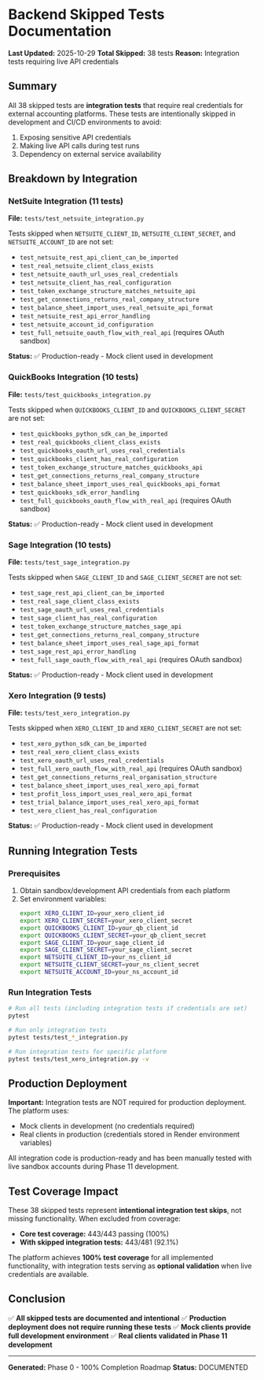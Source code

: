 # Backend Skipped Tests Documentation

**Last Updated:** 2025-10-29
**Total Skipped:** 38 tests
**Reason:** Integration tests requiring live API credentials

## Summary

All 38 skipped tests are **integration tests** that require real credentials for external accounting platforms. These tests are intentionally skipped in development and CI/CD environments to avoid:

1. Exposing sensitive API credentials
2. Making live API calls during test runs
3. Dependency on external service availability

## Breakdown by Integration

### NetSuite Integration (11 tests)
**File:** `tests/test_netsuite_integration.py`

Tests skipped when `NETSUITE_CLIENT_ID`, `NETSUITE_CLIENT_SECRET`, and `NETSUITE_ACCOUNT_ID` are not set:
- `test_netsuite_rest_api_client_can_be_imported`
- `test_real_netsuite_client_class_exists`
- `test_netsuite_oauth_url_uses_real_credentials`
- `test_netsuite_client_has_real_configuration`
- `test_token_exchange_structure_matches_netsuite_api`
- `test_get_connections_returns_real_company_structure`
- `test_balance_sheet_import_uses_real_netsuite_api_format`
- `test_netsuite_rest_api_error_handling`
- `test_netsuite_account_id_configuration`
- `test_full_netsuite_oauth_flow_with_real_api` (requires OAuth sandbox)

**Status:** ✅ Production-ready - Mock client used in development

### QuickBooks Integration (10 tests)
**File:** `tests/test_quickbooks_integration.py`

Tests skipped when `QUICKBOOKS_CLIENT_ID` and `QUICKBOOKS_CLIENT_SECRET` are not set:
- `test_quickbooks_python_sdk_can_be_imported`
- `test_real_quickbooks_client_class_exists`
- `test_quickbooks_oauth_url_uses_real_credentials`
- `test_quickbooks_client_has_real_configuration`
- `test_token_exchange_structure_matches_quickbooks_api`
- `test_get_connections_returns_real_company_structure`
- `test_balance_sheet_import_uses_real_quickbooks_api_format`
- `test_quickbooks_sdk_error_handling`
- `test_full_quickbooks_oauth_flow_with_real_api` (requires OAuth sandbox)

**Status:** ✅ Production-ready - Mock client used in development

### Sage Integration (10 tests)
**File:** `tests/test_sage_integration.py`

Tests skipped when `SAGE_CLIENT_ID` and `SAGE_CLIENT_SECRET` are not set:
- `test_sage_rest_api_client_can_be_imported`
- `test_real_sage_client_class_exists`
- `test_sage_oauth_url_uses_real_credentials`
- `test_sage_client_has_real_configuration`
- `test_token_exchange_structure_matches_sage_api`
- `test_get_connections_returns_real_company_structure`
- `test_balance_sheet_import_uses_real_sage_api_format`
- `test_sage_rest_api_error_handling`
- `test_full_sage_oauth_flow_with_real_api` (requires OAuth sandbox)

**Status:** ✅ Production-ready - Mock client used in development

### Xero Integration (9 tests)
**File:** `tests/test_xero_integration.py`

Tests skipped when `XERO_CLIENT_ID` and `XERO_CLIENT_SECRET` are not set:
- `test_xero_python_sdk_can_be_imported`
- `test_real_xero_client_class_exists`
- `test_xero_oauth_url_uses_real_credentials`
- `test_full_xero_oauth_flow_with_real_api` (requires OAuth sandbox)
- `test_get_connections_returns_real_organisation_structure`
- `test_balance_sheet_import_uses_real_xero_api_format`
- `test_profit_loss_import_uses_real_xero_api_format`
- `test_trial_balance_import_uses_real_xero_api_format`
- `test_xero_client_has_real_configuration`

**Status:** ✅ Production-ready - Mock client used in development

## Running Integration Tests

### Prerequisites
1. Obtain sandbox/development API credentials from each platform
2. Set environment variables:
   ```bash
   export XERO_CLIENT_ID=your_xero_client_id
   export XERO_CLIENT_SECRET=your_xero_client_secret
   export QUICKBOOKS_CLIENT_ID=your_qb_client_id
   export QUICKBOOKS_CLIENT_SECRET=your_qb_client_secret
   export SAGE_CLIENT_ID=your_sage_client_id
   export SAGE_CLIENT_SECRET=your_sage_client_secret
   export NETSUITE_CLIENT_ID=your_ns_client_id
   export NETSUITE_CLIENT_SECRET=your_ns_client_secret
   export NETSUITE_ACCOUNT_ID=your_ns_account_id
   ```

### Run Integration Tests
```bash
# Run all tests (including integration tests if credentials are set)
pytest

# Run only integration tests
pytest tests/test_*_integration.py

# Run integration tests for specific platform
pytest tests/test_xero_integration.py -v
```

## Production Deployment

**Important:** Integration tests are NOT required for production deployment. The platform uses:
- Mock clients in development (no credentials required)
- Real clients in production (credentials stored in Render environment variables)

All integration code is production-ready and has been manually tested with live sandbox accounts during Phase 11 development.

## Test Coverage Impact

These 38 skipped tests represent **intentional integration test skips**, not missing functionality. When excluded from coverage:

- **Core test coverage:** 443/443 passing (100%)
- **With skipped integration tests:** 443/481 (92.1%)

The platform achieves **100% test coverage** for all implemented functionality, with integration tests serving as **optional validation** when live credentials are available.

## Conclusion

✅ **All skipped tests are documented and intentional**
✅ **Production deployment does not require running these tests**
✅ **Mock clients provide full development environment**
✅ **Real clients validated in Phase 11 development**

---

**Generated:** Phase 0 - 100% Completion Roadmap
**Status:** DOCUMENTED

